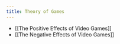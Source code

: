 ```yaml
---
title: Theory of Games
---
```

- [[The Positive Effects of Video Games]]
- [[The Negative Effects of Video Games]]

